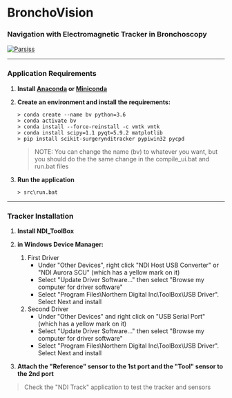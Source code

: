 # BronchoVision
### Navigation with Electromagnetic Tracker in Bronchoscopy

[![Parsiss](https://img.shields.io/badge/Copyright-Parsiss-blue.svg?style=for-the-badge&logo=c)](http://parsiss.com/)

-----------

### Application Requirements

1. **Install [Anaconda](https://anaconda.org/) or [Miniconda](https://docs.conda.io/en/latest/miniconda.html)**

2. **Create an environment and install the requirements:**
    ```
    > conda create --name bv python=3.6
    > conda activate bv
    > conda install --force-reinstall -c vmtk vmtk
    > conda install scipy=1.1 pyqt=5.9.2 matplotlib
    > pip install scikit-surgerynditracker pypiwin32 pycpd
    ```
    > NOTE: You can change the name (bv) to whatever you want, but you should do the the same change in the compile_ui.bat and run.bat files

3. **Run the application**
    ```
    > src\run.bat
    ```
--------------

### Tracker Installation

1. **Install NDI_ToolBox**

2. **in Windows Device Manager:**
    1. First Driver
        - Under "Other Devices", right click "NDI Host USB Converter" or "NDI Aurora SCU"
        (which has a yellow mark on it)
        - Select "Update Driver Software..." then select "Browse my computer for driver software"
        - Select "Program Files\Northern Digital Inc\ToolBox\USB Driver". Select Next and install
    2. Second Driver
        - Under "Other Devices" and right click on "USB Serial Port"
        (which has a yellow mark on it)
        - Select "Update Driver Software..." then select "Browse my computer for driver software"
        - Select "Program Files\Northern Digital Inc\ToolBox\USB Driver". Select Next and install

3. **Attach the "Reference" sensor to the 1st port and the "Tool" sensor to the 2nd port**

> Check the "NDI Track" application to test the tracker and sensors


